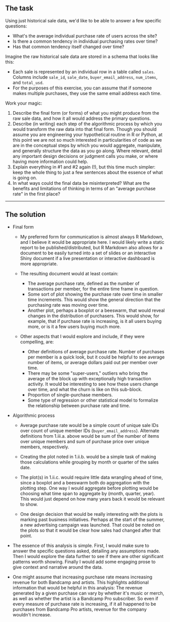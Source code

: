 ## The task

Using just historical sale data, we'd like to be able to answer a few specific questions:

  * What's the average individual purchase rate of users across the site?
  * Is there a common tendency in individual purchasing rates over time?
  * Has that common tendency itself changed over time?

Imagine the raw historical sale data are stored in a schema that looks like this:

  * Each sale is represented by an individual row in a table called `sales`. Columns include `sale_id`, `sale_date`, `buyer_email_address`, `num_items`, and `total_usd`.
  * For the purposes of this exercise, you can assume that if someone makes multiple purchases, they use the same email address each time.

Work your magic:

  1. Describe the final form (or forms) of what you might produce from the raw sale data, and how it all would address the primary questions.
  2. Describe (in writing) each step of the algorithmic process by which you would transform the raw data into that final form. Though you should assume you are engineering your hypothetical routine in R or Python, at this point we are not so much interested in particularities of code as we are in the conceptual steps by which you would aggregate, manipulate, and generally structure the data as you go along. Where relevant, detail any important design decisions or judgment calls you make, or where having more information could help.
  3. Explain everything in #1 and #2 again (!), but this time much simpler: keep the whole thing to just a few sentences about the essence of what is going on.
  4. In what ways could the final data be misinterpreted? What are the benefits and limitations of thinking in terms of an "average purchase rate" in the first place?

---

## The solution

  * Final form
  
    * My preferred form for communication is almost always R Markdown, and I believe it would be appropriate here. I would likely write a static report to be published/distributed, but R Markdown also allows for a document to be easily turned into a set of slides or an interactive Shiny document if a live presentation or interactive dashboard is more appropriate.
    * The resulting document would at least contain:
      
      * The average purchase rate, defined as the number of transactions per member, for the entire time frame in question.
      * Some sort of plot showing the purchase rate over time in smaller time increments. This would show the general direction that the purchasing rate was moving over time.
      * Another plot, perhaps a boxplot or a beeswarm, that would reveal changes in the distribution of purchasers. This would show, for example, that if purchase rate is increasing, is it all users buying more, or is it a few users buying much more.
          
    * Other aspects that I would explore and include, if they were compelling, are:
  
      * Other definitions of average purchase rate. Number of purchases per member is a quick look, but it could be helpful to see average number of items, or average dollars paid out per member over time. 
      * There may be some "super-users," outliers who bring the average of the block up with exceptionally high transaction activity. It would be interesting to see how these users change over time, and what the churn is like on this sub-block.
      * Proportion of single-purchase members.
      * Some type of regression or other statistical model to formalize the relationship between purchase rate and time.
  
  * Algorithmic process
      
    * Average purchase rate would be a simple count of unique sale IDs over count of unique member IDs (`buyer_email_address`). Alternate definitions from 1.iii.a. above would be sum of the number of items over unique members and sum of purchase price over unique members, respectively.
      
    * Creating the plot noted in 1.ii.b. would be a simple task of making those calculations while grouping by month or quarter of the sales date.
      
    * The plot(s) in 1.ii.c. would require little data wrangling ahead of time, since a boxplot and a beeswarm both do aggregation with the plotting step. One way I would aggregate before plotting would be choosing what time span to aggregate by (month, quarter, year). This would just depend on how many years back it would be relevant to show.
      
    * One design decision that would be really interesting with the plots is marking past business initiatives. Perhaps at the start of the summer, a new advertising campaign was launched. That could be noted on the plots so that it would be clear how sales had changed after that point.
      
  * The essence of this analysis is simple. First, I would make sure to answer the specific questions asked, detailing any assumptions made. Then I would explore the data further to see if there are other significant patterns worth showing. Finally I would add some engaging prose to give context and narrative around the data.
  
  * One might assume that increasing purchase rate means increasing revenue for both Bandcamp and artists. This highlights additional information that would be helpful in this analysis: The revenue generated by a given purchase can vary by whether it's music or merch, as well as whether the artist is a Bandcamp Pro subscriber. So even if every measure of purchase rate is increasing, if it all happened to be purchases from Bandcamp Pro artists, revenue for the company wouldn't increase. 
